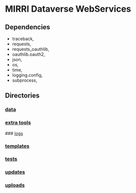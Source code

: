 # MIRRI Dataverse WebServices

## Dependencies 
- traceback, 
- requests,
- requests_oauthlib,
- oauthlib.oauth2,
- json,
- os,
- time,
- logging.config,
- subprocess,



## Directories
### [data](data)
### [extra tools](extra_tools)
### [logs](logs)
### [templates](templates)
### [tests](tests)
### [updates](updates)
### [uploads](uploads)


